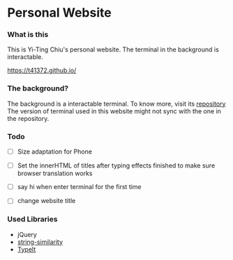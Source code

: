 # Personal Website

### What is this
This is Yi-Ting Chiu's personal website.
The terminal in the background is interactable.

https://t41372.github.io/

### The background?
The background is a interactable terminal.
To know more, visit its [repository](https://github.com/t41372/fakeTerminal)
The version of terminal used in this website might not sync with the one in the repository.



### Todo

- [ ] Size adaptation for Phone 
- [ ] Set the innerHTML of titles after typing effects finished to make sure browser translation works
- [ ] say hi when enter terminal for the first time
- [ ] change website title


### Used Libraries

- jQuery
- [string-similarity](https://www.npmjs.com/package/string-similarity)
- [TypeIt](https://typeitjs.com/)

